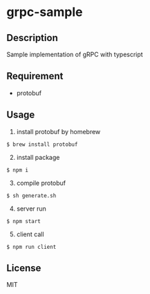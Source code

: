 # grpc-sample

## Description
Sample implementation of gRPC with typescript


## Requirement
- protobuf


## Usage
1. install protobuf by homebrew
```
$ brew install protobuf
```

2. install package
```
$ npm i 
```

3. compile protobuf
```
$ sh generate.sh
```

4. server run
```
$ npm start
```

5. client call
```
$ npm run client
```

## License
MIT

